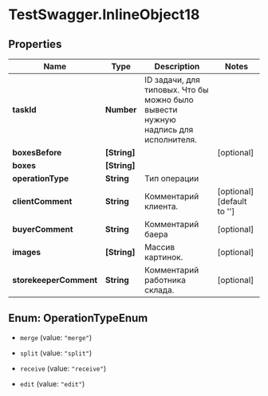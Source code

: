 # TestSwagger.InlineObject18

## Properties

Name | Type | Description | Notes
------------ | ------------- | ------------- | -------------
**taskId** | **Number** | ID задачи, для типовых. Что бы можно было вывести нужную надпись для исполнителя. | 
**boxesBefore** | **[String]** |  | [optional] 
**boxes** | **[String]** |  | 
**operationType** | **String** | Тип операции | 
**clientComment** | **String** | Комментарий клиента. | [optional] [default to &#39;&#39;]
**buyerComment** | **String** | Комментарий баера | [optional] 
**images** | **[String]** | Массив картинок. | [optional] 
**storekeeperComment** | **String** | Комментарий работника склада. | [optional] 



## Enum: OperationTypeEnum


* `merge` (value: `"merge"`)

* `split` (value: `"split"`)

* `receive` (value: `"receive"`)

* `edit` (value: `"edit"`)




